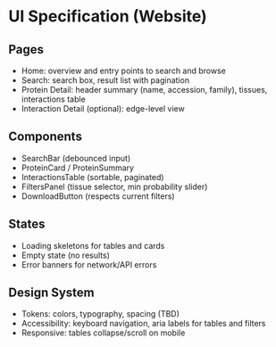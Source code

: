 # UI Specification (Website)

## Pages
- Home: overview and entry points to search and browse
- Search: search box, result list with pagination
- Protein Detail: header summary (name, accession, family), tissues, interactions table
- Interaction Detail (optional): edge-level view

## Components
- SearchBar (debounced input)
- ProteinCard / ProteinSummary
- InteractionsTable (sortable, paginated)
- FiltersPanel (tissue selector, min probability slider)
- DownloadButton (respects current filters)

## States
- Loading skeletons for tables and cards
- Empty state (no results)
- Error banners for network/API errors

## Design System
- Tokens: colors, typography, spacing (TBD)
- Accessibility: keyboard navigation, aria labels for tables and filters
- Responsive: tables collapse/scroll on mobile
